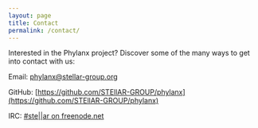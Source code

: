 ```yaml
---
layout: page
title: Contact
permalink: /contact/
---
```

Interested in the Phylanx project? Discover some of the many ways to get into contact with us:

Email: [phylanx@stellar-group.org](mailto:phylanx@stellar-group.org)

GitHub: [https://github.com/STEllAR-GROUP/phylanx](https://github.com/STEllAR-GROUP/phylanx)

IRC: [#ste\|\|ar on freenode.net](irc://freenode.net/ste%7C%7Car)
